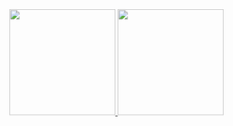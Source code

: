 <div align="left">
  <a href="https://github.com/fnltochka">
  <img height="190em" src="https://github-readme-stats.vercel.app/api?username=fnltochka&show_icons=true&include_all_commits=true&count_private=true&bg_color=0d1117&title_color=58a6ff&text_color=c9d1d9&icon_color=1f6feb&hide_border=true"/>
  <img height="190em" src="https://github-readme-stats.vercel.app/api/top-langs/?username=fnltochka&layout=compact&langs_count=7&bg_color=0d1117&title_color=58a6ff&text_color=c9d1d9&icon_color=1f6feb&hide_border=true"/>
</div>
